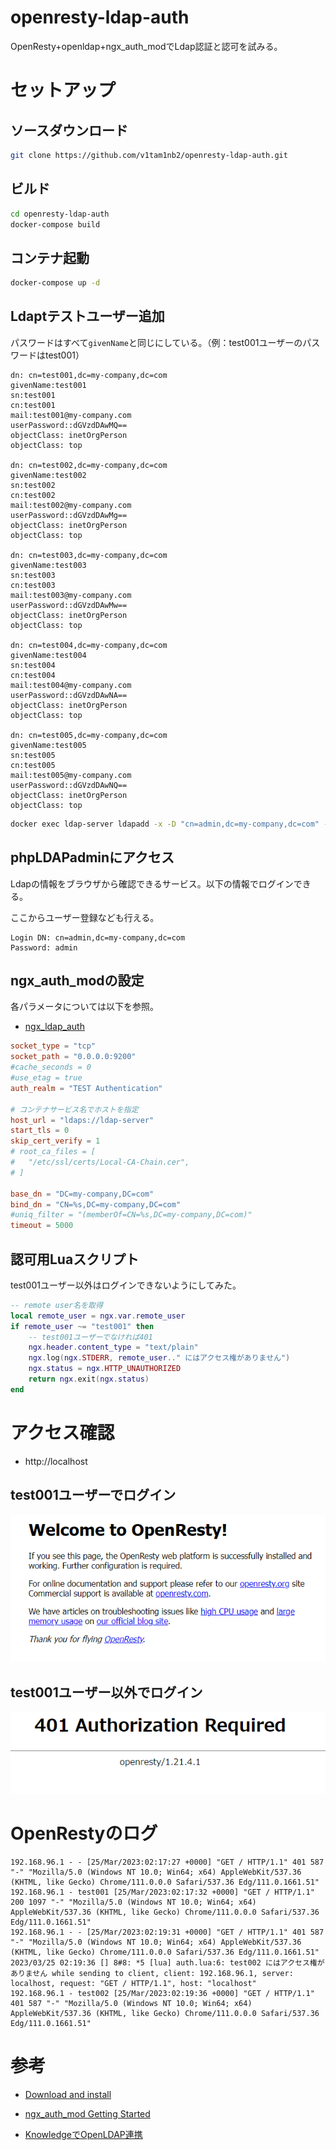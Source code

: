 # openresty-ldap-auth

OpenResty+openldap+ngx_auth_modでLdap認証と認可を試みる。



# セットアップ

## ソースダウンロード

```bash
git clone https://github.com/v1tam1nb2/openresty-ldap-auth.git
```

## ビルド

```bash
cd openresty-ldap-auth
docker-compose build
```

## コンテナ起動

```bash
docker-compose up -d
```

## Ldaptテストユーザー追加

パスワードはすべて`givenName`と同じにしている。（例：test001ユーザーのパスワードはtest001）

```ldif
dn: cn=test001,dc=my-company,dc=com
givenName:test001
sn:test001
cn:test001
mail:test001@my-company.com
userPassword::dGVzdDAwMQ==
objectClass: inetOrgPerson
objectClass: top

dn: cn=test002,dc=my-company,dc=com
givenName:test002
sn:test002
cn:test002
mail:test002@my-company.com
userPassword::dGVzdDAwMg==
objectClass: inetOrgPerson
objectClass: top

dn: cn=test003,dc=my-company,dc=com
givenName:test003
sn:test003
cn:test003
mail:test003@my-company.com
userPassword::dGVzdDAwMw==
objectClass: inetOrgPerson
objectClass: top

dn: cn=test004,dc=my-company,dc=com
givenName:test004
sn:test004
cn:test004
mail:test004@my-company.com
userPassword::dGVzdDAwNA==
objectClass: inetOrgPerson
objectClass: top

dn: cn=test005,dc=my-company,dc=com
givenName:test005
sn:test005
cn:test005
mail:test005@my-company.com
userPassword::dGVzdDAwNQ==
objectClass: inetOrgPerson
objectClass: top
```

```bash
docker exec ldap-server ldapadd -x -D "cn=admin,dc=my-company,dc=com" -w admin -f /openldap/testuser.ldif -ZZ
```


## phpLDAPadminにアクセス

Ldapの情報をブラウザから確認できるサービス。以下の情報でログインできる。

ここからユーザー登録なども行える。

```
Login DN: cn=admin,dc=my-company,dc=com
Password: admin
```

## ngx_auth_modの設定

各パラメータについては以下を参照。

- [ngx_ldap_auth](https://github.com/iij/ngx_auth_mod/blob/master/docs_ja/ngx_ldap_auth.md)

```conf
socket_type = "tcp"
socket_path = "0.0.0.0:9200"
#cache_seconds = 0
#use_etag = true
auth_realm = "TEST Authentication"

# コンテナサービス名でホストを指定
host_url = "ldaps://ldap-server"
start_tls = 0
skip_cert_verify = 1
# root_ca_files = [
# 	"/etc/ssl/certs/Local-CA-Chain.cer",
# ]

base_dn = "DC=my-company,DC=com"
bind_dn = "CN=%s,DC=my-company,DC=com"
#uniq_filter = "(memberOf=CN=%s,DC=my-company,DC=com)"
timeout = 5000
```

## 認可用Luaスクリプト

test001ユーザー以外はログインできないようにしてみた。

```lua
-- remote user名を取得
local remote_user = ngx.var.remote_user
if remote_user ~= "test001" then
    -- test001ユーザーでなければ401
    ngx.header.content_type = "text/plain"
    ngx.log(ngx.STDERR, remote_user.." にはアクセス権がありません")
    ngx.status = ngx.HTTP_UNAUTHORIZED
    return ngx.exit(ngx.status)
end
```

# アクセス確認

- http://localhost

## test001ユーザーでログイン

![200](./img/200.png)


## test001ユーザー以外でログイン

![401](./img/401.png)

# OpenRestyのログ

```
192.168.96.1 - - [25/Mar/2023:02:17:27 +0000] "GET / HTTP/1.1" 401 587 "-" "Mozilla/5.0 (Windows NT 10.0; Win64; x64) AppleWebKit/537.36 (KHTML, like Gecko) Chrome/111.0.0.0 Safari/537.36 Edg/111.0.1661.51"
192.168.96.1 - test001 [25/Mar/2023:02:17:32 +0000] "GET / HTTP/1.1" 200 1097 "-" "Mozilla/5.0 (Windows NT 10.0; Win64; x64) AppleWebKit/537.36 (KHTML, like Gecko) Chrome/111.0.0.0 Safari/537.36 Edg/111.0.1661.51"
192.168.96.1 - - [25/Mar/2023:02:19:31 +0000] "GET / HTTP/1.1" 401 587 "-" "Mozilla/5.0 (Windows NT 10.0; Win64; x64) AppleWebKit/537.36 (KHTML, like Gecko) Chrome/111.0.0.0 Safari/537.36 Edg/111.0.1661.51"
2023/03/25 02:19:36 [] 8#8: *5 [lua] auth.lua:6: test002 にはアクセス権がありません while sending to client, client: 192.168.96.1, server: localhost, request: "GET / HTTP/1.1", host: "localhost"
192.168.96.1 - test002 [25/Mar/2023:02:19:36 +0000] "GET / HTTP/1.1" 401 587 "-" "Mozilla/5.0 (Windows NT 10.0; Win64; x64) AppleWebKit/537.36 (KHTML, like Gecko) Chrome/111.0.0.0 Safari/537.36 Edg/111.0.1661.51"
```

# 参考

- [Download and install](https://go.dev/doc/install)

- [ngx_auth_mod Getting Started](https://github.com/iij/ngx_auth_mod/blob/master/docs_ja/GettingStarted.md)

- [KnowledgeでOpenLDAP連携](https://zenn.dev/mebiusbox/articles/a1f2ca3965bbb3)
